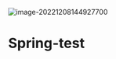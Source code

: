 ![image-20221208144927700](https://technotes.oss-cn-shenzhen.aliyuncs.com/2022/image-20221208144927700.png)

# Spring-test

